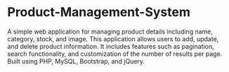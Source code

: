 # Product-Management-System
A simple web application for managing product details including name, category, stock, and image. This application allows users to add, update, and delete product information. It includes features such as pagination, search functionality, and customization of the number of results per page. Built using PHP, MySQL, Bootstrap, and jQuery.
